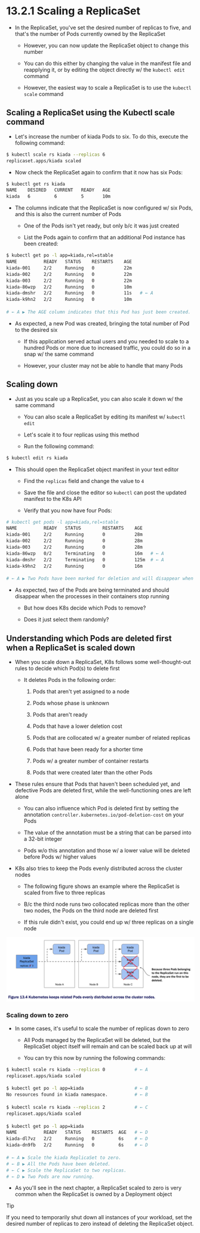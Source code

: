 # 13.2.1 Scaling a ReplicaSet

* In the ReplicaSet, you've set the desired number of replicas to five, and that's the number of Pods currently owned by the ReplicaSet

  * However, you can now update the ReplicaSet object to change this number

  * You can do this either by changing the value in the manifest file and reapplying it, or by editing the object directly w/ the `kubectl edit` command

  * However, the easiest way to scale a ReplicaSet is to use the `kubectl scale` command

## Scaling a ReplicaSet using the Kubectl scale command

* Let's increase the number of kiada Pods to six. To do this, execute the following command:

```zsh
$ kubectl scale rs kiada --replicas 6
replicaset.apps/kiada scaled
```

* Now check the ReplicaSet again to confirm that it now has six Pods:

```zsh
$ kubectl get rs kiada
NAME    DESIRED   CURRENT   READY   AGE
kiada   6         6         5       10m
```

* The columns indicate that the ReplicaSet is now configured w/ six Pods, and this is also the current number of Pods

  * One of the Pods isn't yet ready, but only b/c it was just created

  * List the Pods again to confirm that an additional Pod instance has been created:

```zsh
$ kubectl get po -l app=kiada,rel=stable
NAME          READY   STATUS    RESTARTS    AGE
kiada-001     2/2     Running   0           22m
kiada-002     2/2     Running   0           22m
kiada-003     2/2     Running   0           22m
kiada-86wzp   2/2     Running   0           10m
kiada-dmshr   2/2     Running   0           11s   # ← A
kiada-k9hn2   2/2     Running   0           10m
    
# ← A ▶︎ The AGE column indicates that this Pod has just been created.
```

* As expected, a new Pod was created, bringing the total number of Pod to the desired six

  * If this application served actual users and you needed to scale to a hundred Pods or more due to increased traffic, you could do so in a snap w/ the same command

  * However, your cluster may not be able to handle that many Pods

## Scaling down

* Just as you scale up a ReplicaSet, you can also scale it down w/ the same command

  * You can also scale a ReplicaSet by editing its manifest w/ `kubectl edit`

  * Let's scale it to four replicas using this method

  * Run the following command:

```zsh
$ kubectl edit rs kiada
```

* This should open the ReplicaSet object manifest in your text editor

  * Find the `replicas` field and change the value to `4`

  * Save the file and close the editor so `kubectl` can post the updated manifest to the K8s API

  * Verify that you now have four Pods:

```zsh
# kubectl get pods -l app=kiada,rel=stable
NAME          READY   STATUS        RESTARTS    AGE
kiada-001     2/2     Running       0           28m
kiada-002     2/2     Running       0           28m
kiada-003     2/2     Running       0           28m
kiada-86wzp   0/2     Terminating   0           16m   # ← A
kiada-dmshr   2/2     Terminating   0           125m  # ← A
kiada-k9hn2   2/2     Running       0           16m

# ← A ▶︎ Two Pods have been marked for deletion and will disappear when all their containers terminate.
```

* As expected, two of the Pods are being terminated and should disappear when the processes in their containers stop running

  * But how does K8s decide which Pods to remove?

  * Does it just select them randomly?

## Understanding which Pods are deleted first when a ReplicaSet is scaled down

* When you scale down a ReplicaSet, K8s follows some well-thought-out rules to decide which Pod(s) to delete first

  * It deletes Pods in the following order:

    1. Pods that aren't yet assigned to a node

    2. Pods whose phase is unknown

    3. Pods that aren't ready

    4. Pods that have a lower deletion cost

    5. Pods that are collocated w/ a greater number of related replicas

    6. Pods that have been ready for a shorter time

    7. Pods w/ a greater number of container restarts

    8. Pods that were created later than the other Pods

* These rules ensure that Pods that haven't been scheduled yet, and defective Pods are deleted first, while the well-functioning ones are left alone

  * You can also influence which Pod is deleted first by setting the annotation `controller.kubernetes.io/pod-deletion-cost` on your Pods

  * The value of the annotation must be a string that can be parsed into a 32-bit integer

  * Pods w/o this annotation and those w/ a lower value will be deleted before Pods w/ higher values

* K8s also tries to keep the Pods evenly distributed across the cluster nodes

  * The following figure shows an example where the ReplicaSet is scaled from five to three replicas

  * B/c the third node runs two collocated replicas more than the other two nodes, the Pods on the third node are deleted first

  * If this rule didn't exist, you could end up w/ three replicas on a single node

![Fig. 1 Kubernetes keeps related Pods evenly distributed across the cluster nodes](../../../../../img/kubernetes-in-action.demo/chpt13/update-replicaset/scale-replicaset/diag01.png)

### Scaling down to zero

* In some cases, it's useful to scale the number of replicas down to zero

  * All Pods managed by the ReplicaSet will be deleted, but the ReplicaSet object itself will remain and can be scaled back up at will

  * You can try this now by running the following commands:

```zsh
$ kubectl scale rs kiada --replicas 0           # ← A
replicaset.apps/kiada scaled

$ kubectl get po -l app=kiada                   # ← B
No resources found in kiada namespace.          # ← B

$ kubectl scale rs kiada --replicas 2           # ← C
replicaset.apps/kiada scaled

$ kubectl get po -l app=kiada
NAME          READY   STATUS    RESTARTS  AGE   # ← D
kiada-dl7vz   2/2     Running   0         6s    # ← D
kiada-dn9fb   2/2     Running   0         6s    # ← D

# ← A ▶︎ Scale the kiada ReplicaSet to zero.
# ← B ▶︎ All the Pods have been deleted.
# ← C ▶︎ Scale the ReplicaSet to two replicas.
# ← D ▶︎ Two Pods are now running.
```

* As you'll see in the next chapter, a ReplicaSet scaled to zero is very common when the ReplicaSet is owned by a Deployment object

> [!TIP]
> 
> If you need to temporarily shut down all instances of your workload, set the desired number of replicas to zero instead of deleting the ReplicaSet object.
